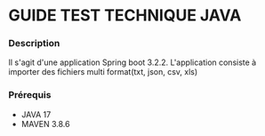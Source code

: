 # GUIDE TEST TECHNIQUE JAVA

### Description
Il s'agit d'une application Spring boot 3.2.2.
L'application consiste à importer des fichiers multi format(txt, json, csv, xls)
### Prérequis
* JAVA 17
* MAVEN 3.8.6

